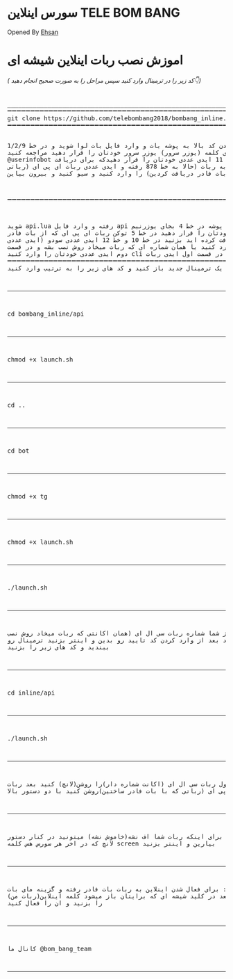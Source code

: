 ﻿# سورس اینلاین TELE BOM BANG
Opened By <a href="https://telegram.me/bom_bang_team">Ehsan</a>


# اموزش نصب ربات اینلاین شیشه ای

<h6>( کد زیر را در ترمینال وارد کنید سپس مراحل را به صورت صحیح انجام دهید👇)</h6>
<pre>
__________________________________________________________________________________
➖➖➖➖➖➖➖➖➖➖➖➖➖➖➖➖➖➖➖➖➖➖➖➖➖➖➖➖➖➖➖➖➖➖➖➖➖➖➖➖➖➖➖➖➖➖➖➖➖➖➖➖➖➖➖➖➖➖➖➖➖➖➖➖➖➖➖➖➖➖➖➖➖➖➖
<span>git clone https://github.com/telebombang2018/bombang_inline.git</span>
➖➖➖➖➖➖➖➖➖➖➖➖➖➖➖➖➖➖➖➖➖➖➖➖➖➖➖➖➖➖➖➖➖➖➖➖➖➖➖➖➖➖➖➖➖➖➖➖➖➖➖➖➖➖➖➖➖➖➖➖➖➖➖➖➖➖➖➖➖➖➖➖➖➖➖

 بعد از زدن کد بالا به پوشه بات و  وارد فایل بات لوا شوید و در خط 1/2/9 به جای کلمه (یوزر سرور) یوزر
 سرور خودتان را قرار دهید
مراجعه کنید @userinfobot و در خط 10 و 11 ایدی عددی خودتان را قرار دهیدکه برای دریافت میتوانید به ربات 
 (حالا به خط 878 رفته و ایدی عددی ربات ای پی ای (رباتی که از بات فادر دریافت کردین)
 را وارد کنید و سیو کنید و بیرون بیاین
 
➖➖➖➖➖➖➖➖➖➖➖➖➖➖➖➖➖➖➖➖➖➖➖➖➖➖➖➖➖➖➖➖➖➖➖➖➖➖➖➖➖➖➖➖➖➖➖➖➖➖➖➖➖➖➖➖➖➖➖➖➖➖➖➖➖➖➖➖➖➖➖➖➖➖➖

  شوید api.lua رفته و وارد فایل api حالا به پوشه 
در خط 4 بجای یوزرنیم یوزر خودتان را قرار دهید
در خط 5 توکن ربات ای پی ای که از بات فادر دریافت کرده اید بزنید
در خط 10 و خط 12 ایدی عددی سودو (ایدی عددی خودتان)را وارد کنید
  یا همان شماره ای که ربات میخاد روش نصب بشه
  و در قسمت دوم ایدی عددی خودتان را وارد کنید cli در خط 162 در قسمت اول ایدی ربات 
➖➖➖➖➖➖➖➖➖➖➖➖➖➖➖➖➖➖➖➖➖➖➖➖➖➖➖➖➖➖➖➖➖➖➖➖➖➖➖➖➖➖➖➖➖➖➖➖➖➖➖➖➖➖➖➖➖➖➖➖➖➖➖➖➖➖➖➖➖➖➖➖➖➖➖
حالا یک ترمینال جدید باز کنید و کد های زیر را به ترتیب وارد کنید
________________________________________________________________________________________________________________________________________
<span>cd bombang_inline/api</span>
________________________________________________________________________________________________________________________________________
<span>chmod +x launch.sh</span>
________________________________________________________________________________________________________________________________________
<span>cd ..</span>
________________________________________________________________________________________________________________________________________
<span>cd bot</span>
________________________________________________________________________________________________________________________________________
<span>chmod +x tg</span>
________________________________________________________________________________________________________________________________________
<span>chmod +x launch.sh</span>
________________________________________________________________________________________________________________________________________
<span>./launch.sh</span>
________________________________________________________________________________________________________________________________________
 حالا از شما شماره ربات سی ال ای (همان اکانتی که ربات میخاد روش نصب شه)رو میخاد بعد 
 از وارد کردن کد تایید رو بدین و اینتر بزنید ترمینال رو ببندید و کد های زیر را بزنید
 _______________________________________________________________________________________________________________________________________
<span>cd inline/api</span>
________________________________________________________________________________________________________________________________________
<span>./launch.sh</span>
________________________________________________________________________________________________________________________________________
توجه: اول ربات سی ال ای (اکانت شماره دار)را روشن(لانچ) کنید بعد ربات ای پی ای
(رباتی که با بات فادر ساختین)روشن کنید با دو دستور بالا
________________________________________________________________________________________________________________________________________
توجه: برای اینکه ربات شما اف نشه(خاموش نشه) میتونید در کنار دستور لانچ که در اخر هر سورس هس کلمه
screen
بیارین و اینتر بزنید
________________________________________________________________________________________________________________________________________
توجه: برای فعال شدن اینلاین به ربات بات فادر رفته و 
گزینه مای بات (ربات من)را بزنید بعد در کلید شیشه ای که برایتان باز میشود کلمه اینلاین را بزنید و ان را فعال کنید
________________________________________________________________________________________________________________________________________
کانال ما
@bom_bang_team

****************************************************************************************************************************************
